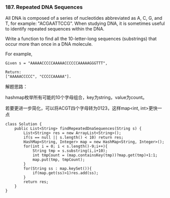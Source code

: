 ### 187. Repeated DNA Sequences

All DNA is composed of a series of nucleotides abbreviated as A, C, G, and T, for example: "ACGAATTCCG". When studying DNA, it is sometimes useful to identify repeated sequences within the DNA.

Write a function to find all the 10-letter-long sequences (substrings) that occur more than once in a DNA molecule.

For example,

```
Given s = "AAAAACCCCCAAAAACCCCCCAAAAAGGGTTT",

Return:
["AAAAACCCCC", "CCCCCAAAAA"].
```



解题思路：

hashmap枚举所有可能的10个字母组合，key为string，value为count。

若要更进一步简化，可以将ACGT四个字母转为0123，这样map<int, int>更快一点



```
class Solution {
    public List<String> findRepeatedDnaSequences(String s) {
        List<String> res = new ArrayList<String>();
        if(s == null || s.length() < 10) return res;
        HashMap<String, Integer> map = new HashMap<String, Integer>();
        for(int i = 0; i < s.length()-9;i++){
            String tmp = s.substring(i,i+10);
            int tmpCount = (map.containsKey(tmp))?map.get(tmp)+1:1;
            map.put(tmp, tmpCount);
        }
        for(String ss : map.keySet()){
            if(map.get(ss)>1)res.add(ss);
        }
        return res;
    }
}
```

